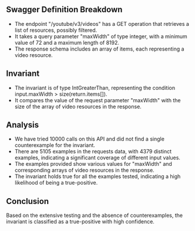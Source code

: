 ## Swagger Definition Breakdown
- The endpoint "/youtube/v3/videos" has a GET operation that retrieves a list of resources, possibly filtered.
- It takes a query parameter "maxWidth" of type integer, with a minimum value of 72 and a maximum length of 8192.
- The response schema includes an array of items, each representing a video resource.

## Invariant
- The invariant is of type IntGreaterThan, representing the condition input.maxWidth > size(return.items[]).
- It compares the value of the request parameter "maxWidth" with the size of the array of video resources in the response.

## Analysis
- We have tried 10000 calls on this API and did not find a single counterexample for the invariant.
- There are 5105 examples in the requests data, with 4379 distinct examples, indicating a significant coverage of different input values.
- The examples provided show various values for "maxWidth" and corresponding arrays of video resources in the response.
- The invariant holds true for all the examples tested, indicating a high likelihood of being a true-positive.

## Conclusion
Based on the extensive testing and the absence of counterexamples, the invariant is classified as a true-positive with high confidence.

